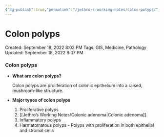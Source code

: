```yaml
---
{"dg-publish":true,"permalink":"/jethro-s-working-notes/colon-polyps/","dgPassFrontmatter":true}
---
```



# Colon polyps

Created: September 18, 2022 8:02 PM
Tags: GIS, Medicine, Pathology
Updated: September 18, 2022 8:07 PM

### Colon polyps

- **What are colon polyps?**
    
    Colon polyps are proliferation of colonic epithelium into a raised, mushroom-like structure.
    
- **Major types of colon polyps**
    1. Proliferative polyps
    2. [[Jethro’s Working Notes/Colonic adenoma\|Colonic adenoma]] 
    3. Inflammatory polyps
    4. Harmatomatous polyps - Polyps with proliferation in both epithelial and stromal cells